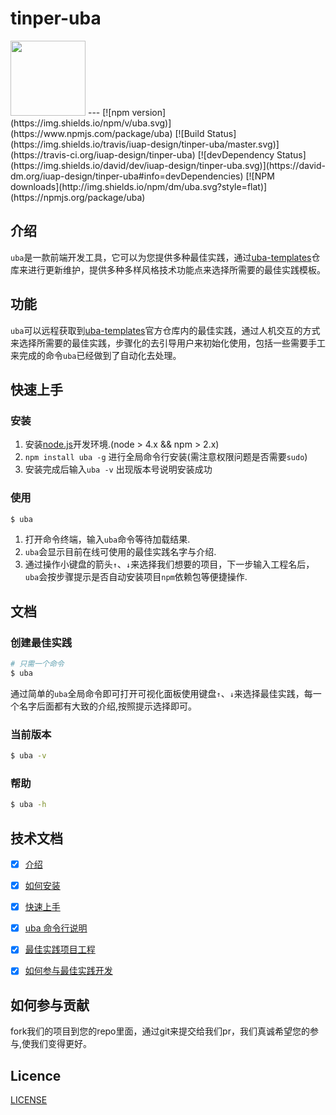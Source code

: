 # tinper-uba
<img src="http://tinper.org/assets/images/uba.png" width="120" />
---
[![npm version](https://img.shields.io/npm/v/uba.svg)](https://www.npmjs.com/package/uba)
[![Build Status](https://img.shields.io/travis/iuap-design/tinper-uba/master.svg)](https://travis-ci.org/iuap-design/tinper-uba)
[![devDependency Status](https://img.shields.io/david/dev/iuap-design/tinper-uba.svg)](https://david-dm.org/iuap-design/tinper-uba#info=devDependencies)
[![NPM downloads](http://img.shields.io/npm/dm/uba.svg?style=flat)](https://npmjs.org/package/uba)

## 介绍
`uba`是一款前端开发工具，它可以为您提供多种最佳实践，通过[uba-templates](https://github.com/uba-templates)仓库来进行更新维护，提供多种多样风格技术功能点来选择所需要的最佳实践模板。

## 功能
`uba`可以远程获取到[uba-templates](https://github.com/uba-templates)官方仓库内的最佳实践，通过人机交互的方式来选择所需要的最佳实践，步骤化的去引导用户来初始化使用，包括一些需要手工来完成的命令`uba`已经做到了自动化去处理。

## 快速上手

### 安装
1. 安装[node.js](http://nodejs.org/)开发环境.(node > 4.x && npm > 2.x)
2. `npm install uba -g` 进行全局命令行安装(需注意权限问题是否需要`sudo`)
3. 安装完成后输入`uba -v` 出现版本号说明安装成功


### 使用


```sh
$ uba
```
1. 打开命令终端，输入`uba`命令等待加载结果.
2. `uba`会显示目前在线可使用的最佳实践名字与介绍.
3. 通过操作小键盘的箭头`↑`、`↓`来选择我们想要的项目，下一步输入工程名后，`uba`会按步骤提示是否自动安装项目`npm`依赖包等便捷操作.


## 文档
### 创建最佳实践

```sh
# 只需一个命令
$ uba
```

通过简单的`uba`全局命令即可打开可视化面板使用键盘`↑`、`↓`来选择最佳实践，每一个名字后面都有大致的介绍,按照提示选择即可。


### 当前版本
```sh
$ uba -v
```

### 帮助
```sh
$ uba -h
```
## 技术文档

- [x] [介绍](./docs/introduction.md)
- [x] [如何安装](./docs/install.md)
- [x] [快速上手](./docs/getting-started.md)
- [x] [uba 命令行说明](./docs/how-to-use-cli.md)
- [x] [最佳实践项目工程](./docs/uba-templates-intro.md)
- [x] [如何参与最佳实践开发](./docs/how-to-boilerplate-in-development.md)


## 如何参与贡献
fork我们的项目到您的repo里面，通过git来提交给我们pr，我们真诚希望您的参与,使我们变得更好。

## Licence
[LICENSE](https://github.com/iuap-design/tinper-uba/blob/master/LICENSE)
